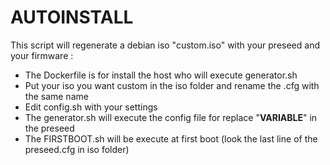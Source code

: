 # AUTOINSTALL
This script will regenerate a debian iso "custom.iso" with your preseed and your firmware :

- The Dockerfile is for install the host who will execute generator.sh
- Put your iso you want custom in the iso folder and rename the .cfg with the same name
- Edit config.sh with your settings
- The generator.sh will execute the config file for replace "__VARIABLE__" in the preseed
- The FIRSTBOOT.sh will be execute at first boot (look the last line of the preseed.cfg in iso folder)



